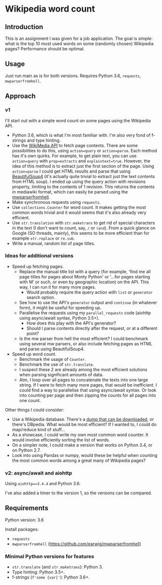 # Wikipedia word count

## Introduction
This is an assignment I was given for a job application. The goal is simple: what is the top 10 most used words on some
(randomly chosen) Wikipedia pages? Performance should be optimal.

## Usage
Just run main as is for both versions. Requires Python 3.6, `requests`, `mwparserfromhell`.

## Approach
### v1
I'll start out with a simple word count on some pages using the Wikipedia API.
- Python 3.6, which is what I'm most familiar with. I'm also very fond of f-strings and type hinting.
- Use the [WikiMedia API](https://www.mediawiki.org/wiki/API:Main_page) to fetch page contents. There are some
  possibilities to do this, using `action=query` or `action=parse`. Each method has it's own quirks. For example, to
  get plain text, you can use `action=query` with `prop=extracts` and `explaintext=true`. However, the idea of this
  method is to extract just the first section of the page. Using `action=parse` I could get HTML results and parse that
  using [BeautifulSoup4](https://www.crummy.com/software/BeautifulSoup/bs4/doc/) (it's actually quite trivial to extract
  just the text contents from HTML soup). I ended up using the query action with revisions property, limiting to the
  contents of 1 revision. This returns the contents in mediawiki format, which can easily be parsed using the
  [mwparserfromhell](https://github.com/earwig/mwparserfromhell).
- Make synchronous requests using `requests`.
- Use `collections.Counter` for word count. It makes getting the most common words trivial and it would seems that it's
  also already very efficient.
- Use `str.translation` with `str.maketrans` to get rid of special characters in the text (I don't want to count, say,
  `/` or `(and`). From a quick glance on Google (SO threads, mainly), this seems to be more efficient than for example
  `str.replace` or `re.sub`.
- Write a manual, random list of page titles.

### Ideas for additional versions
- Speed up fetching pages.
  - Replace the manual title list with a query (for example, 'find me all page titles for pages about Monty Python' or
    '...for pages starting with M' or such, or even by geographic location) on the API. This way, I can run it for many
    more pages.
    - Would probably require the query action with `list` or `generator` search option.
  - See how to use the API's `generator` output and `continue` (in whatever form), it might be useful for speeding up.
  - Parallelise the requests using my `parallel_requests` code (aiohttp using async/await syntax, Python 3.5+).
    - How does this play with the API's generator?
    - Should I parse contents directly after the request, or at a different point?
  - Is the mw parser from hell the most efficient? I could benchmark using several mw parsers, or also include fetching
    pages as HTML and parse using BeautifulSoup4.
- Speed up word count.
  - Benchmark the usage of `Counter`.
  - Benchmark the use of `str.translate`.
  - I suspect these 2 are already among the most efficient solutions when parsing significant amounts of data.
  - Atm, I loop over all pages to concatenate the texts into one large string. If I were to fetch many more pages, that
  would be inefficient. I could find a way to parallelise that using async/await syntax. Or look into counting per page
  and then zipping the counts for all pages into one count.

Other things I could consider:
- Use a Wikipedia database. There's a [dump that can be downloaded](https://en.wikipedia.org/wiki/Wikipedia:Database_download#Why_not_just_retrieve_data_from_wikipedia.org_at_runtime?),
  or there's DBpedia. What would be most efficient? If I wanted to, I could do map/reduce kind of stuff...
- As a showcase, I could write my own most common word counter. It would involve efficiently sorting the list of words.
- On a simpler note, I could make a version that works on Python 3.4, or on Python 2.7.
- Look into using Pandas or numpy, would these be helpful when counting the most common words among a great many of
  Wikipedia pages?

### v2: async/await and aiohttp
Using `aiohttp==3.4.4` and Python 3.6.

I've also added a timer to the version 1, so the versions can be compared.


## Requirements
Python version: 3.6

Install packages:
- `requests`
- `mwparserfromhell` (https://github.com/earwig/mwparserfromhell)

### Minimal Python versions for features
- `str.translate` (and `str.maketrans`): Python 3.
- Type hinting: Python 3.5+.
- f-strings (`f'some {var}'`): Python 3.6+.




